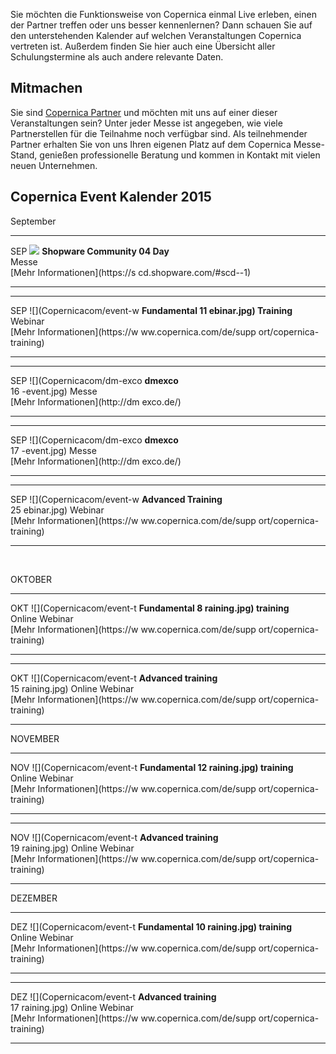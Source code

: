 Sie möchten die Funktionsweise von Copernica einmal Live erleben, einen
der Partner treffen oder uns besser kennenlernen? Dann schauen Sie auf
den unterstehenden Kalender auf welchen Veranstaltungen Copernica
vertreten ist. Außerdem finden Sie hier auch eine Übersicht aller
Schulungstermine als auch andere relevante Daten.

Mitmachen
---------

Sie sind [Copernica
Partner](https://www.copernica.com/de/blog/partner "Copernica Partners")
und möchten mit uns auf einer dieser Veranstaltungen sein? Unter jeder
Messe ist angegeben, wie viele Partnerstellen für die Teilnahme noch
verfügbar sind. Als teilnehmender Partner erhalten Sie von uns Ihren
eigenen Platz auf dem Copernica Messe-Stand, genießen professionelle
Beratung und kommen in Kontakt mit vielen neuen Unternehmen.

Copernica Event Kalender 2015
-----------------------------

September

  ------------------------ ------------------------ ------------------------
  SEP                      ![](DE/scd_logo.png)     **Shopware Community
  04                                                Day**\
                                                     Messe\
                                                    [Mehr
                                                    Informationen](https://s
                                                    cd.shopware.com/#scd--1)
  ------------------------ ------------------------ ------------------------

  ------------------------ ------------------------ ------------------------
  SEP                      ![](Copernicacom/event-w **Fundamental
  11                       ebinar.jpg)              Training**\
                                                     Webinar\
                                                    [Mehr
                                                    Informationen](https://w
                                                    ww.copernica.com/de/supp
                                                    ort/copernica-training)
  ------------------------ ------------------------ ------------------------

  ------------------------ ------------------------ ------------------------
  SEP                      ![](Copernicacom/dm-exco **dmexco**\
  16                       -event.jpg)               Messe\
                                                    [Mehr
                                                    Informationen](http://dm
                                                    exco.de/)
  ------------------------ ------------------------ ------------------------

  ------------------------ ------------------------ ------------------------
  SEP                      ![](Copernicacom/dm-exco **dmexco**\
  17                       -event.jpg)               Messe\
                                                    [Mehr
                                                    Informationen](http://dm
                                                    exco.de/)
  ------------------------ ------------------------ ------------------------

  ------------------------ ------------------------ ------------------------
  SEP                      ![](Copernicacom/event-w **Advanced Training**\
  25                       ebinar.jpg)               Webinar\
                                                    [Mehr
                                                    Informationen](https://w
                                                    ww.copernica.com/de/supp
                                                    ort/copernica-training)
  ------------------------ ------------------------ ------------------------

 

OKTOBER

  ------------------------ ------------------------ ------------------------
  OKT                      ![](Copernicacom/event-t **Fundamental
  8                        raining.jpg)             training**\
                                                     Online Webinar\
                                                     [Mehr
                                                    Informationen](https://w
                                                    ww.copernica.com/de/supp
                                                    ort/copernica-training)
  ------------------------ ------------------------ ------------------------

  ------------------------ ------------------------ ------------------------
  OKT                      ![](Copernicacom/event-t **Advanced training**\
  15                       raining.jpg)              Online Webinar\
                                                     [Mehr
                                                    Informationen](https://w
                                                    ww.copernica.com/de/supp
                                                    ort/copernica-training)
  ------------------------ ------------------------ ------------------------

NOVEMBER

  ------------------------ ------------------------ ------------------------
  NOV                      ![](Copernicacom/event-t **Fundamental
  12                       raining.jpg)             training**\
                                                     Online Webinar\
                                                     [Mehr
                                                    Informationen](https://w
                                                    ww.copernica.com/de/supp
                                                    ort/copernica-training)
  ------------------------ ------------------------ ------------------------

  ------------------------ ------------------------ ------------------------
  NOV                      ![](Copernicacom/event-t **Advanced training**\
  19                       raining.jpg)              Online Webinar\
                                                     [Mehr
                                                    Informationen](https://w
                                                    ww.copernica.com/de/supp
                                                    ort/copernica-training)
  ------------------------ ------------------------ ------------------------

DEZEMBER

  ------------------------ ------------------------ ------------------------
  DEZ                      ![](Copernicacom/event-t **Fundamental
  10                       raining.jpg)             training**\
                                                     Online Webinar\
                                                     [Mehr
                                                    Informationen](https://w
                                                    ww.copernica.com/de/supp
                                                    ort/copernica-training)
  ------------------------ ------------------------ ------------------------

  ------------------------ ------------------------ ------------------------
  DEZ                      ![](Copernicacom/event-t **Advanced training**\
  17                       raining.jpg)              Online Webinar\
                                                     [Mehr
                                                    Informationen](https://w
                                                    ww.copernica.com/de/supp
                                                    ort/copernica-training)
  ------------------------ ------------------------ ------------------------


